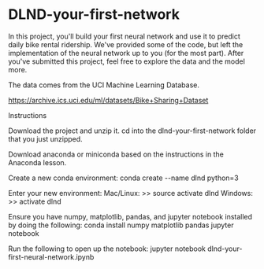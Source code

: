 # DLND-your-first-network

In this project, you'll build your first neural network and use it to predict daily bike rental ridership. We've provided some of the code, but left the implementation of the neural network up to you (for the most part). After you've submitted this project, feel free to explore the data and the model more.

The data comes from the UCI Machine Learning Database.

https://archive.ics.uci.edu/ml/datasets/Bike+Sharing+Dataset

Instructions

Download the project and unzip it.
cd into the dlnd-your-first-network folder that you just unzipped.

Download anaconda or miniconda based on the instructions in the Anaconda lesson.

Create a new conda environment:
  conda create --name dlnd python=3

Enter your new environment:
  Mac/Linux: >> source activate dlnd
  Windows: >> activate dlnd

Ensure you have numpy, matplotlib, pandas, and jupyter notebook installed by doing the following:
  conda install numpy matplotlib pandas jupyter notebook

Run the following to open up the notebook:
  jupyter notebook dlnd-your-first-neural-network.ipynb
